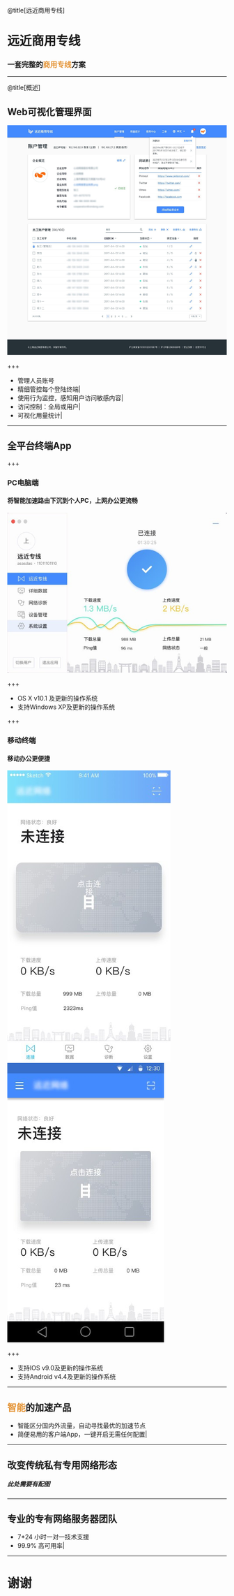 @title[远近商用专线]
# 远近商用专线
### <span style="font-family:Helvetica Neue; font-weight:bold">一套完整的<span style="color:#e49436">商用专线</span>方案</span>

---

@title[概述]

## Web可视化管理界面

![portal](assets/portal.jpg)

+++

- 管理人员账号
- 精细管控每个登陆终端|
- 使用行为监控，感知用户访问敏感内容|
- 访问控制：全局或用户|
- 可视化用量统计|

---

## 全平台终端App

+++

### PC电脑端

#### 将智能加速路由下沉到个人PC，上网办公更流畅

![pc](assets/pc.jpg)

+++

- OS X v10.1 及更新的操作系统
- 支持Windows XP及更新的操作系统

+++

### 移动终端

#### 移动办公更便捷

![ios](assets/ios.jpg)
![android](assets/android.jpg)

+++

- 支持IOS v9.0及更新的操作系统
- 支持Android v4.4及更新的操作系统

---

## <span style="color:#e49436">智能</span>的加速产品

- 智能区分国内外流量，自动寻找最优的加速节点
- 简便易用的客户端App，一键开启无需任何配置|

---

## 改变传统私有专用网络形态

##### 此处需要有配图

---

## 专业的专有网络服务器团队

- 7*24 小时一对一技术支援
- 99.9% 高可用率|

---

# 谢谢